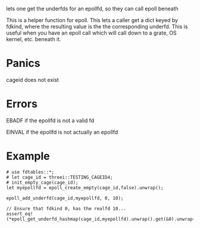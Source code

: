 lets one get the underfds for an epollfd, so they can call epoll beneath

This is a helper function for epoll.  This lets a caller get a dict keyed
by fdkind, where the resulting value is the the corresponding underfd.
This is useful when you have an epoll call which will call down to a grate,
OS kernel, etc. beneath it.

# Panics
  cageid does not exist

# Errors
  EBADF if the epollfd is not a valid fd

  EINVAL if the epollfd is not actually an epollfd

# Example
```
# use fdtables::*;
# let cage_id = threei::TESTING_CAGEID4;
# init_empty_cage(cage_id);
let myepollfd = epoll_create_empty(cage_id,false).unwrap();

epoll_add_underfd(cage_id,myepollfd, 0, 10);

// Ensure that fdkind 0, has the realfd 10...
assert_eq!(*epoll_get_underfd_hashmap(cage_id,myepollfd).unwrap().get(&0).unwrap(),10);

```
